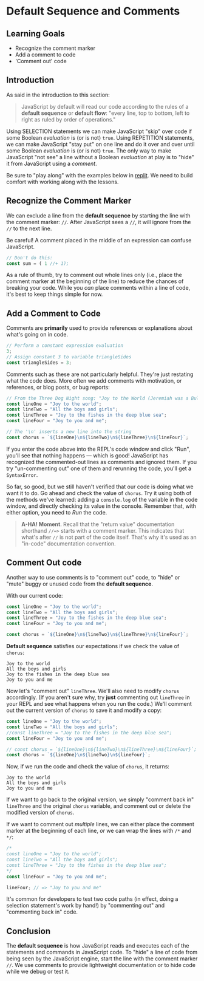 # Default Sequence and Comments

## Learning Goals

* Recognize the comment marker
* Add a comment to code
* 'Comment out' code

## Introduction

As said in the introduction to this section:

> JavaScript by default will read our code according to the rules of a **default
> sequence** or **default flow**: "every line, top to bottom, left to right as
> ruled by order of operations."

Using SELECTION statements we can make JavaScript "skip" over code if some
Boolean _evaluation_ is (or is not) `true`. Using REPETITION statements, we can
make JavaScript "stay put" on one line and do it over and over until some
Boolean _evaluation_ is (or is not) `true`. The only way to make JavaScript "not
see" a line without a Boolean _evaluation_ at play is to "hide" it from
JavaScript using a _comment_.

Be sure to "play along" with the examples below in [replit][]. We need to build
comfort with working along with the lessons.

## Recognize the Comment Marker

We can exclude a line from the **default sequence** by starting the line with
the comment marker: `//`. After JavaScript sees a `//`, it will ignore from the
`//` to the next line.

Be careful! A comment placed in the middle of an expression can confuse JavaScript.

```js
// Don't do this:
const sum = ( 1 //+ 1);
```

As a rule of thumb, try to comment out whole lines only (i.e., place the comment
marker at the beginning of the line) to reduce the chances of breaking your code.
While you _can_ place comments within a line of code, it's best to keep things simple
for now.

## Add a Comment to Code

Comments are **primarily** used to provide references or explanations about
what's going on in code.

```js
// Perform a constant expression evaluation
3;
// Assign constant 3 to variable triangleSides
const triangleSides = 3;
```

Comments such as these are not particularly helpful. They're just restating
what the code does. More often we add comments with motivation, or references,
or blog posts, or bug reports:

```js
// From the Three Dog Night song: "Joy to the World (Jeremiah was a Bullfrog)"
const lineOne = "Joy to the world";
const lineTwo = "All the boys and girls";
const lineThree = "Joy to the fishes in the deep blue sea";
const lineFour = "Joy to you and me";

// The '\n' inserts a new line into the string
const chorus = `${lineOne}\n${lineTwo}\n${lineThree}\n${lineFour}`;
```

If you enter the code above into the REPL's code window and click "Run", you'll
see that nothing happens — which is good! JavaScript has recognized the
commented-out lines as comments and ignored them. If you try "un-commenting out"
one of them and rerunning the code, you'll get a `SyntaxError`.

So far, so good, but we still haven't verified that our code is doing what we
want it to do. Go ahead and check the value of `chorus`. Try it using both of
the methods we've learned: adding a `console.log` of the variable in the code
window, and directly checking its value in the console. Remember that, with
either option, you need to _Run_ the code.

> **A-HA! Moment**. Recall that the "return value" documentation shorthand
> `//=>` starts with a comment marker. This indicates that what's after `//` is
> not part of the code itself. That's why it's used as an "in-code"
> documentation convention.

## Comment Out code

Another way to use comments is to "comment out" code, to "hide" or "mute" buggy
or unused code from the **default sequence**.

With our current code:

```js
const lineOne = "Joy to the world";
const lineTwo = "All the boys and girls";
const lineThree = "Joy to the fishes in the deep blue sea";
const lineFour = "Joy to you and me";

const chorus = `${lineOne}\n${lineTwo}\n${lineThree}\n${lineFour}`;
```

**Default sequence** satisfies our expectations if we check the value of
`chorus`:

```text
Joy to the world
All the boys and girls
Joy to the fishes in the deep blue sea
Joy to you and me
```

Now let's "comment out" `lineThree`. We'll also need to modify `chorus`
accordingly. (If you aren't sure why, try **just** commenting out `lineThree` in
your REPL and see what happens when you run the code.) We'll comment out the
current version of `chorus` to save it and modify a copy:

```js
const lineOne = "Joy to the world";
const lineTwo = "All the boys and girls";
//const lineThree = "Joy to the fishes in the deep blue sea";
const lineFour = "Joy to you and me";

// const chorus = `${lineOne}\n${lineTwo}\n${lineThree}\n${lineFour}`;
const chorus = `${lineOne}\n${lineTwo}\n${lineFour}`;
```

Now, if we run the code and check the value of `chorus`, it returns:

```text
Joy to the world
All the boys and girls
Joy to you and me
```

If we want to go back to the original version, we simply "comment back in"
`lineThree` and the original `chorus` variable, and comment out or delete the
modified version of `chorus`.

If we want to comment out _multiple_ lines, we can either place the comment
marker at the beginning of each line, _or_ we can wrap the lines with `/*` and
`*/`:

```js
/*
const lineOne = "Joy to the world";
const lineTwo = "All the boys and girls";
const lineThree = "Joy to the fishes in the deep blue sea"; 
*/
const lineFour = "Joy to you and me";

lineFour; // => "Joy to you and me"
```

It's common for developers to test two code paths (in effect, doing a selection
statement's work by hand!) by "commenting out" and "commenting back in" code.

## Conclusion

The **default sequence** is how JavaScript reads and executes each of the
statements and commands in JavaScript code. To "hide" a line of code from being
seen by the JavaScript engine, start the line with the comment marker `//`. We
use comments to provide lightweight documentation or to hide code while we debug
or test it.

[replit]: https://replit.com/languages/javascript
